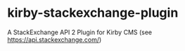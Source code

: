 kirby-stackexchange-plugin
==========================

A StackExchange API 2 Plugin for Kirby CMS (see https://api.stackexchange.com/)